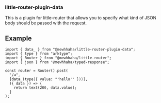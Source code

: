 ### little-router-plugin-data

This is a plugin for little-router that allows you to specify what kind of JSON body should be passed with the request.

## Example

```tsx
import { data_ } from "@mewhhaha/little-router-plugin-data";
import { type } from "arktype";
import { Router } from "@mewhhaha/little-router";
import { json } from "@mewhhaha/typed-response";

const router = Router().post(
  "/a",
  [data_(type({ value: "'hello'" }))],
  ({ data }) => {
    return text(200, data.value);
  }
);
```
